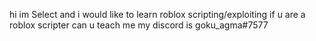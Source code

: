 hi im Select and i would like to learn roblox scripting/exploiting if u are a roblox scripter can u teach me my discord is goku_agma#7577

